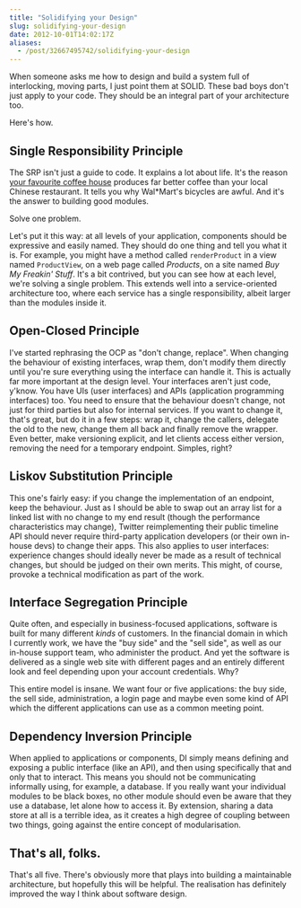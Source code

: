 ```yaml
---
title: "Solidifying your Design"
slug: solidifying-your-design
date: 2012-10-01T14:02:17Z
aliases:
  - /post/32667495742/solidifying-your-design
---
```


When someone asks me how to design and build a system full of
interlocking, moving parts, I just point them at SOLID. These bad boys
don't just apply to your code. They should be an integral part of your
architecture too.

Here's how.

<!--more-->

Single Responsibility Principle
-------------------------------

The SRP isn't just a guide to code. It explains a lot about life. It's
the reason [your favourite coffee house](http://www.taylor-st.com/)
produces far better coffee than your local Chinese restaurant. It tells
you why Wal\*Mart's bicycles are awful. And it's the answer to building
good modules.

Solve one problem.

Let's put it this way: at all levels of your application, components
should be expressive and easily named. They should do one thing and tell
you what it is. For example, you might have a method called
`renderProduct` in a view named `ProductView`, on a web page called
*Products*, on a site named *Buy My Freakin' Stuff*. It's a bit
contrived, but you can see how at each level, we're solving a single
problem. This extends well into a service-oriented architecture too,
where each service has a single responsibility, albeit larger than the
modules inside it.

Open-Closed Principle
---------------------

I've started rephrasing the OCP as "don't change, replace". When
changing the behaviour of existing interfaces, wrap them, don't modify
them directly until you're sure everything using the interface can
handle it. This is actually far more important at the design level. Your
interfaces aren't just code, y'know. You have UIs (user interfaces) and
APIs (application programming interfaces) too. You need to ensure that
the behaviour doesn't change, not just for third parties but also for
internal services. If you want to change it, that's great, but do it in
a few steps: wrap it, change the callers, delegate the old to the new,
change them all back and finally remove the wrapper. Even better, make
versioning explicit, and let clients access either version, removing the
need for a temporary endpoint. Simples, right?

Liskov Substitution Principle
-----------------------------

This one's fairly easy: if you change the implementation of an endpoint,
keep the behaviour. Just as I should be able to swap out an array list
for a linked list with no change to my end result (though the
performance characteristics may change), Twitter reimplementing their
public timeline API should never require third-party application
developers (or their own in-house devs) to change their apps. This also
applies to user interfaces: experience changes should ideally never be
made as a result of technical changes, but should be judged on their own
merits. This might, of course, provoke a technical modification as part
of the work.

Interface Segregation Principle
-------------------------------

Quite often, and especially in business-focused applications, software
is built for many different *kinds* of customers. In the financial
domain in which I currently work, we have the "buy side" and the "sell
side", as well as our in-house support team, who administer the product.
And yet the software is delivered as a single web site with different
pages and an entirely different look and feel depending upon your
account credentials. Why?

This entire model is insane. We want four or five applications: the buy
side, the sell side, administration, a login page and maybe even some
kind of API which the different applications can use as a common meeting
point.

Dependency Inversion Principle
------------------------------

When applied to applications or components, DI simply means defining and
exposing a public interface (like an API), and then using specifically
that and only that to interact. This means you should not be
communicating informally using, for example, a database. If you really
want your individual modules to be black boxes, no other module should
even be aware that they use a database, let alone how to access it. By
extension, sharing a data store at all is a terrible idea, as it creates
a high degree of coupling between two things, going against the entire
concept of modularisation.

That's all, folks.
------------------

That's all five. There's obviously more that plays into building a
maintainable architecture, but hopefully this will be helpful. The
realisation has definitely improved the way I think about software
design.
